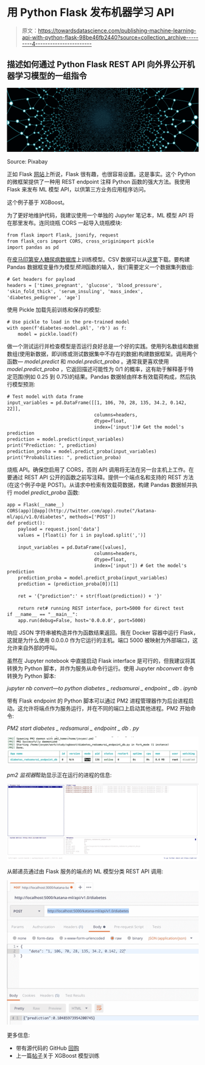 # 用 Python Flask 发布机器学习 API

> 原文：<https://towardsdatascience.com/publishing-machine-learning-api-with-python-flask-98be46fb2440?source=collection_archive---------4----------------------->

## 描述如何通过 Python Flask REST API 向外界公开机器学习模型的一组指令

![](img/ff746aac6c6b2b1d3f4f2cae72bf3f60.png)

Source: Pixabay

正如 Flask [网站](http://flask.pocoo.org/)上所说，Flask 很有趣，也很容易设置。这是事实。这个 Python 的微框架提供了一种用 REST endpoint 注释 Python 函数的强大方法。我使用 Flask 来发布 ML 模型 API，以供第三方业务应用程序访问。

这个例子基于 XGBoost。

为了更好地维护代码，我建议使用一个单独的 Jupyter 笔记本，ML 模型 API 将在那里发布。连同烧瓶 CORS 一起导入烧瓶模块:

```
from flask import Flask, jsonify, request
from flask_cors import CORS, cross_originimport pickle
import pandas as pd
```

在[皮马印第安人糖尿病数据库](https://raw.githubusercontent.com/jbrownlee/Datasets/master/pima-indians-diabetes.names)上训练模型。CSV 数据可以从[这里](https://raw.githubusercontent.com/jbrownlee/Datasets/master/pima-indians-diabetes.data.csv)下载。要构建 Pandas 数据框变量作为模型*预测*函数的输入，我们需要定义一个数据集列数组:

```
# Get headers for payload
headers = ['times_pregnant', 'glucose', 'blood_pressure', 'skin_fold_thick', 'serum_insuling', 'mass_index', 'diabetes_pedigree', 'age']
```

使用 Pickle 加载先前训练和保存的模型:

```
# Use pickle to load in the pre-trained model
with open(f'diabetes-model.pkl', 'rb') as f:
    model = pickle.load(f)
```

做一个测试运行并检查模型是否运行良好总是一个好的实践。使用列名数组和数据数组(使用新数据，即训练或测试数据集中不存在的数据)构建数据框架。调用两个函数— *model.predict* 和 *model.predict_proba* 。通常我更喜欢使用 *model.predict_proba* ，它返回描述可能性为 0/1 的概率，这有助于解释基于特定范围(例如 0.25 到 0.75)的结果。Pandas 数据帧由样本有效载荷构成，然后执行模型预测:

```
# Test model with data frame
input_variables = pd.DataFrame([[1, 106, 70, 28, 135, 34.2, 0.142, 22]],
                                columns=headers, 
                                dtype=float,
                                index=['input'])# Get the model's prediction
prediction = model.predict(input_variables)
print("Prediction: ", prediction)
prediction_proba = model.predict_proba(input_variables)
print("Probabilities: ", prediction_proba)
```

烧瓶 API。确保您启用了 CORS，否则 API 调用将无法在另一台主机上工作。在要通过 REST API 公开的函数之前写注释。提供一个端点名和支持的 REST 方法(在这个例子中是 POST)。从请求中检索有效载荷数据，构建 Pandas 数据帧并执行 model *predict_proba* 函数:

```
app = Flask(__name__)
CORS(app)[@app](http://twitter.com/app).route("/katana-ml/api/v1.0/diabetes", methods=['POST'])
def predict():
    payload = request.json['data']
    values = [float(i) for i in payload.split(',')]

    input_variables = pd.DataFrame([values],
                                columns=headers, 
                                dtype=float,
                                index=['input']) # Get the model's prediction
    prediction_proba = model.predict_proba(input_variables)
    prediction = (prediction_proba[0])[1]

    ret = '{"prediction":' + str(float(prediction)) + '}'

    return ret# running REST interface, port=5000 for direct test
if __name__ == "__main__":
    app.run(debug=False, host='0.0.0.0', port=5000)
```

响应 JSON 字符串被构造并作为函数结果返回。我在 Docker 容器中运行 Flask，这就是为什么使用 0.0.0.0 作为它运行的主机。端口 5000 被映射为外部端口，这允许来自外部的呼叫。

虽然在 Jupyter notebook 中直接启动 Flask interface 是可行的，但我建议将其转换为 Python 脚本，并作为服务从命令行运行。使用 Jupyter *nbconvert* 命令转换为 Python 脚本:

*jupyter nb convert—to python diabetes _ redsamurai _ endpoint _ db . ipynb*

带有 Flask endpoint 的 Python 脚本可以通过 PM2 进程管理器作为后台进程启动。这允许将端点作为服务运行，并在不同的端口上启动其他进程。PM2 开始命令:

*PM2 start diabetes _ redsamurai _ endpoint _ db . py*

![](img/7a8333f487b65bf66323075b54d49085.png)

*pm2 监视器*帮助显示正在运行的进程的信息:

![](img/f4b6d149443db0d9e8cfa4156120b90d.png)

从邮递员通过由 Flask 服务的端点的 ML 模型分类 REST API 调用:

![](img/8bc1f9bfb66acc56865526c05a0350d0.png)

更多信息:

*   带有源代码的 GitHub [回购](https://github.com/abaranovskis-redsamurai/automation-repo)
*   上一篇[帖子](https://bit.ly/2Hs38C5)关于 XGBoost 模型训练